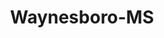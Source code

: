---
title: Waynesboro-MS
slug: waynesboro-ms
f_state:
- cms/state/mississippi.md
f_locations:
- cms/payday-loan/a-1-check-advance-196.md
- cms/payday-loan/absolute-check-cashing-814.md
- cms/payday-loan/absolute-check-cashing-815.md
- cms/payday-loan/check-now-13915.md
- cms/payday-loan/check-now-13934.md
- cms/payday-loan/check-now-13935.md
- cms/payday-loan/check-time-14090.md
- cms/payday-loan/check-xpress-14117.md
- cms/payday-loan/check-xpress-14119.md
- cms/payday-loan/checks-2-cash-14464.md
- cms/payday-loan/checks-2-cash-14479.md
- cms/payday-loan/downsouth-cash-advance-16158.md
- cms/payday-loan/express-check-advance-17002.md
- cms/payday-loan/first-choice-check-cashing-18563.md
- cms/payday-loan/south-eastern-cash-advance-26548.md
- cms/payday-loan/south-eastern-cash-advance-26557.md
- cms/payday-loan/title-time-27858.md
- cms/payday-loan/wayne-check-advance-28644.md
updated-on: '2024-05-30T13:41:28.615Z'
created-on: '2024-05-30T13:41:28.615Z'
published-on: '2024-05-30T13:54:32.469Z'
f_city: Waynesboro
layout: '[city].html'
tags: city
---